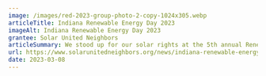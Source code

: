 ```yaml
---
image: /images/red-2023-group-photo-2-copy-1024x305.webp
articleTitle: Indiana Renewable Energy Day 2023
imageAlt: Indiana Renewable Energy Day 2023
grantee: Solar United Neighbors
articleSummary: We stood up for our solar rights at the 5th annual Renewable Energy Day!
url: https://www.solarunitedneighbors.org/news/indiana-renewable-energy-day-2023/
date: 2023-03-08
---
```

